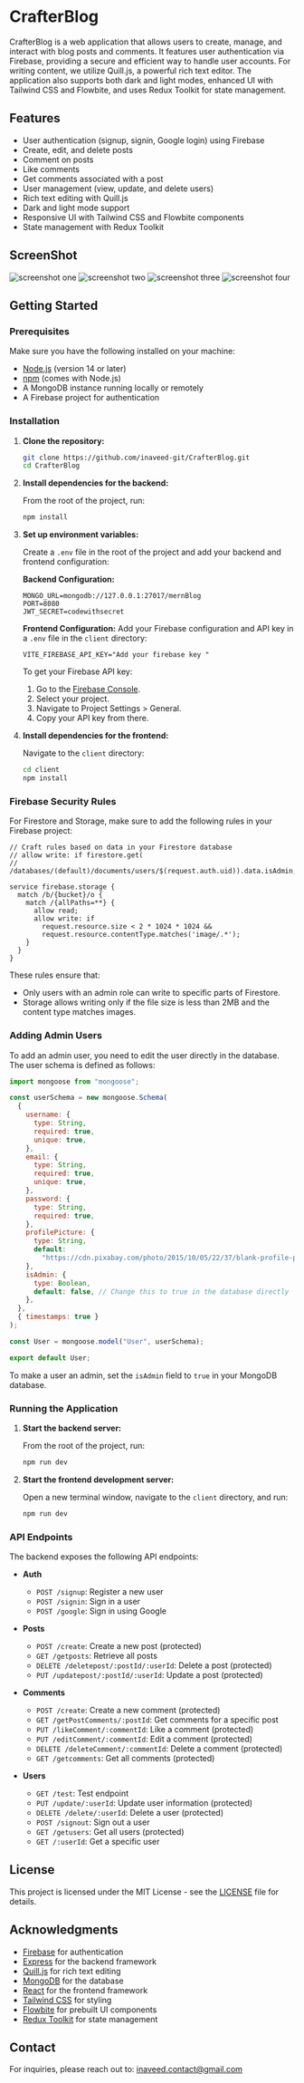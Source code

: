 # CrafterBlog

CrafterBlog is a web application that allows users to create, manage, and interact with blog posts and comments. It features user authentication via Firebase, providing a secure and efficient way to handle user accounts. For writing content, we utilize Quill.js, a powerful rich text editor. The application also supports both dark and light modes, enhanced UI with Tailwind CSS and Flowbite, and uses Redux Toolkit for state management.

## Features

- User authentication (signup, signin, Google login) using Firebase
- Create, edit, and delete posts
- Comment on posts
- Like comments
- Get comments associated with a post
- User management (view, update, and delete users)
- Rich text editing with Quill.js
- Dark and light mode support
- Responsive UI with Tailwind CSS and Flowbite components
- State management with Redux Toolkit

## ScreenShot

![screenshot one](client/public/assets/main.PNG)
![screenshot two](client/public/assets/main1.PNG)
![screenshot three](client/public/assets/main3.PNG)
![screenshot four](client/public/assets/main4.PNG)

## Getting Started

### Prerequisites

Make sure you have the following installed on your machine:

- [Node.js](https://nodejs.org/) (version 14 or later)
- [npm](https://www.npmjs.com/get-npm) (comes with Node.js)
- A MongoDB instance running locally or remotely
- A Firebase project for authentication

### Installation

1. **Clone the repository:**

   ```bash
   git clone https://github.com/inaveed-git/CrafterBlog.git
   cd CrafterBlog
   ```

2. **Install dependencies for the backend:**

   From the root of the project, run:

   ```bash
   npm install
   ```

3. **Set up environment variables:**

   Create a `.env` file in the root of the project and add your backend and frontend configuration:

   **Backend Configuration:**

   ```plaintext
   MONGO_URL=mongodb://127.0.0.1:27017/mernBlog
   PORT=8080
   JWT_SECRET=codewithsecret
   ```

   **Frontend Configuration:**
   Add your Firebase configuration and API key in a `.env` file in the `client` directory:

   ```plaintext
   VITE_FIREBASE_API_KEY="Add your firebase key "
   ```

   To get your Firebase API key:

   1. Go to the [Firebase Console](https://console.firebase.google.com/).
   2. Select your project.
   3. Navigate to Project Settings > General.
   4. Copy your API key from there.

4. **Install dependencies for the frontend:**

   Navigate to the `client` directory:

   ```bash
   cd client
   npm install
   ```

### Firebase Security Rules

For Firestore and Storage, make sure to add the following rules in your Firebase project:

```plaintext
// Craft rules based on data in your Firestore database
// allow write: if firestore.get(
//    /databases/(default)/documents/users/$(request.auth.uid)).data.isAdmin;

service firebase.storage {
  match /b/{bucket}/o {
    match /{allPaths=**} {
      allow read;
      allow write: if
        request.resource.size < 2 * 1024 * 1024 &&
        request.resource.contentType.matches('image/.*');
    }
  }
}
```

These rules ensure that:

- Only users with an admin role can write to specific parts of Firestore.
- Storage allows writing only if the file size is less than 2MB and the content type matches images.

### Adding Admin Users

To add an admin user, you need to edit the user directly in the database. The user schema is defined as follows:

```javascript
import mongoose from "mongoose";

const userSchema = new mongoose.Schema(
  {
    username: {
      type: String,
      required: true,
      unique: true,
    },
    email: {
      type: String,
      required: true,
      unique: true,
    },
    password: {
      type: String,
      required: true,
    },
    profilePicture: {
      type: String,
      default:
        "https://cdn.pixabay.com/photo/2015/10/05/22/37/blank-profile-picture-973460_960_720.png",
    },
    isAdmin: {
      type: Boolean,
      default: false, // Change this to true in the database directly
    },
  },
  { timestamps: true }
);

const User = mongoose.model("User", userSchema);

export default User;
```

To make a user an admin, set the `isAdmin` field to `true` in your MongoDB database.

### Running the Application

1. **Start the backend server:**

   From the root of the project, run:

   ```bash
   npm run dev
   ```

2. **Start the frontend development server:**

   Open a new terminal window, navigate to the `client` directory, and run:

   ```bash
   npm run dev
   ```

### API Endpoints

The backend exposes the following API endpoints:

- **Auth**

  - `POST /signup`: Register a new user
  - `POST /signin`: Sign in a user
  - `POST /google`: Sign in using Google

- **Posts**

  - `POST /create`: Create a new post (protected)
  - `GET /getposts`: Retrieve all posts
  - `DELETE /deletepost/:postId/:userId`: Delete a post (protected)
  - `PUT /updatepost/:postId/:userId`: Update a post (protected)

- **Comments**

  - `POST /create`: Create a new comment (protected)
  - `GET /getPostComments/:postId`: Get comments for a specific post
  - `PUT /likeComment/:commentId`: Like a comment (protected)
  - `PUT /editComment/:commentId`: Edit a comment (protected)
  - `DELETE /deleteComment/:commentId`: Delete a comment (protected)
  - `GET /getcomments`: Get all comments (protected)

- **Users**
  - `GET /test`: Test endpoint
  - `PUT /update/:userId`: Update user information (protected)
  - `DELETE /delete/:userId`: Delete a user (protected)
  - `POST /signout`: Sign out a user
  - `GET /getusers`: Get all users (protected)
  - `GET /:userId`: Get a specific user

## License

This project is licensed under the MIT License - see the [LICENSE](LICENSE) file for details.

## Acknowledgments

- [Firebase](https://firebase.google.com/) for authentication
- [Express](https://expressjs.com/) for the backend framework
- [Quill.js](https://quilljs.com/) for rich text editing
- [MongoDB](https://www.mongodb.com/) for the database
- [React](https://reactjs.org/) for the frontend framework
- [Tailwind CSS](https://tailwindcss.com/) for styling
- [Flowbite](https://flowbite.com/) for prebuilt UI components
- [Redux Toolkit](https://redux-toolkit.js.org/) for state management

## Contact

For inquiries, please reach out to: [inaveed.contact@gmail.com](mailto:inaveed.contact@gmail.com)
